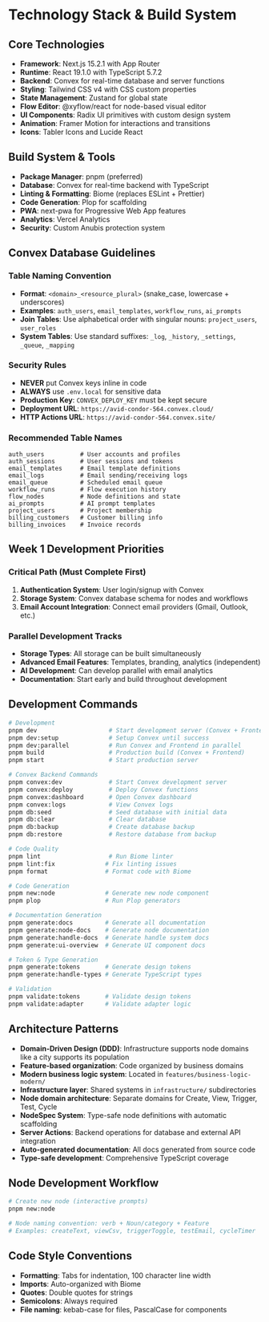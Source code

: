 # Technology Stack & Build System

## Core Technologies

- **Framework**: Next.js 15.2.1 with App Router
- **Runtime**: React 19.1.0 with TypeScript 5.7.2
- **Backend**: Convex for real-time database and server functions
- **Styling**: Tailwind CSS v4 with CSS custom properties
- **State Management**: Zustand for global state
- **Flow Editor**: @xyflow/react for node-based visual editor
- **UI Components**: Radix UI primitives with custom design system
- **Animation**: Framer Motion for interactions and transitions
- **Icons**: Tabler Icons and Lucide React

## Build System & Tools

- **Package Manager**: pnpm (preferred)
- **Database**: Convex for real-time backend with TypeScript
- **Linting & Formatting**: Biome (replaces ESLint + Prettier)
- **Code Generation**: Plop for scaffolding
- **PWA**: next-pwa for Progressive Web App features
- **Analytics**: Vercel Analytics
- **Security**: Custom Anubis protection system

## Convex Database Guidelines

### Table Naming Convention
- **Format**: `<domain>_<resource_plural>` (snake_case, lowercase + underscores)
- **Examples**: `auth_users`, `email_templates`, `workflow_runs`, `ai_prompts`
- **Join Tables**: Use alphabetical order with singular nouns: `project_users`, `user_roles`
- **System Tables**: Use standard suffixes: `_log`, `_history`, `_settings`, `_queue`, `_mapping`

### Security Rules
- **NEVER** put Convex keys inline in code
- **ALWAYS** use `.env.local` for sensitive data
- **Production Key**: `CONVEX_DEPLOY_KEY` must be kept secure
- **Deployment URL**: `https://avid-condor-564.convex.cloud/`
- **HTTP Actions URL**: `https://avid-condor-564.convex.site/`

### Recommended Table Names
```
auth_users          # User accounts and profiles
auth_sessions       # User sessions and tokens
email_templates     # Email template definitions
email_logs          # Email sending/receiving logs
email_queue         # Scheduled email queue
workflow_runs       # Flow execution history
flow_nodes          # Node definitions and state
ai_prompts          # AI prompt templates
project_users       # Project membership
billing_customers   # Customer billing info
billing_invoices    # Invoice records
```

## Week 1 Development Priorities

### Critical Path (Must Complete First)
1. **Authentication System**: User login/signup with Convex
2. **Storage System**: Convex database schema for nodes and workflows
3. **Email Account Integration**: Connect email providers (Gmail, Outlook, etc.)

### Parallel Development Tracks
- **Storage Types**: All storage can be built simultaneously
- **Advanced Email Features**: Templates, branding, analytics (independent)
- **AI Development**: Can develop parallel with email analytics
- **Documentation**: Start early and build throughout development

## Development Commands

```bash
# Development
pnpm dev                    # Start development server (Convex + Frontend)
pnpm dev:setup              # Setup Convex until success
pnpm dev:parallel           # Run Convex and Frontend in parallel
pnpm build                  # Production build (Convex + Frontend)
pnpm start                  # Start production server

# Convex Backend Commands
pnpm convex:dev             # Start Convex development server
pnpm convex:deploy          # Deploy Convex functions
pnpm convex:dashboard       # Open Convex dashboard
pnpm convex:logs            # View Convex logs
pnpm db:seed                # Seed database with initial data
pnpm db:clear               # Clear database
pnpm db:backup              # Create database backup
pnpm db:restore             # Restore database from backup

# Code Quality
pnpm lint                   # Run Biome linter
pnpm lint:fix              # Fix linting issues
pnpm format                # Format code with Biome

# Code Generation
pnpm new:node              # Generate new node component
pnpm plop                  # Run Plop generators

# Documentation Generation
pnpm generate:docs         # Generate all documentation
pnpm generate:node-docs    # Generate node documentation
pnpm generate:handle-docs  # Generate handle system docs
pnpm generate:ui-overview  # Generate UI component docs

# Token & Type Generation
pnpm generate:tokens       # Generate design tokens
pnpm generate:handle-types # Generate TypeScript types

# Validation
pnpm validate:tokens       # Validate design tokens
pnpm validate:adapter      # Validate adapter logic
```

## Architecture Patterns

- **Domain-Driven Design (DDD)**: Infrastructure supports node domains like a city supports its population
- **Feature-based organization**: Code organized by business domains
- **Modern business logic system**: Located in `features/business-logic-modern/`
- **Infrastructure layer**: Shared systems in `infrastructure/` subdirectories
- **Node domain architecture**: Separate domains for Create, View, Trigger, Test, Cycle
- **NodeSpec System**: Type-safe node definitions with automatic scaffolding
- **Server Actions**: Backend operations for database and external API integration
- **Auto-generated documentation**: All docs generated from source code
- **Type-safe development**: Comprehensive TypeScript coverage

## Node Development Workflow

```bash
# Create new node (interactive prompts)
pnpm new:node

# Node naming convention: verb + Noun/category + Feature
# Examples: createText, viewCsv, triggerToggle, testEmail, cycleTimer
```

## Code Style Conventions

- **Formatting**: Tabs for indentation, 100 character line width
- **Imports**: Auto-organized with Biome
- **Quotes**: Double quotes for strings
- **Semicolons**: Always required
- **File naming**: kebab-case for files, PascalCase for components